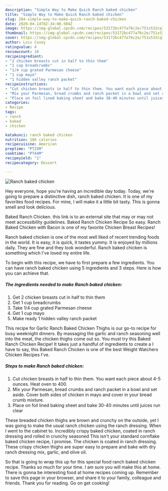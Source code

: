 ```yaml
---
description: "Simple Way to Make Quick Ranch baked chicken"
title: "Simple Way to Make Quick Ranch baked chicken"
slug: 284-simple-way-to-make-quick-ranch-baked-chicken
date: 2020-04-14T02:34:00.504Z
image: https://img-global.cpcdn.com/recipes/53172bc477a76c2e/751x532cq70/ranch-baked-chicken-recipe-main-photo.jpg
thumbnail: https://img-global.cpcdn.com/recipes/53172bc477a76c2e/751x532cq70/ranch-baked-chicken-recipe-main-photo.jpg
cover: https://img-global.cpcdn.com/recipes/53172bc477a76c2e/751x532cq70/ranch-baked-chicken-recipe-main-photo.jpg
author: Lois Casey
ratingvalue: 4
reviewcount: 10
recipeingredient:
- "2 chicken breasts cut in half to thin them"
- "1 cup breadcrumbs"
- "1/4 cup grated Parmesan cheese"
- "1 cup mayo"
- "1 hidden valley ranch packet"
recipeinstructions:
- "Cut chicken breasts in half to thin them. You want each piece about 4-5 ounces. Heat oven to 400."
- "Mix your Parmesan, bread crumbs and ranch packet in a bowl and set aside. Cover both sides of chicken in mayo and cover in your bread crumb mixture."
- "Place on foil lined baking sheet and bake 30-40 minutes until juices run clear"
categories:
- Recipe
tags:
- ranch
- baked
- chicken

katakunci: ranch baked chicken 
nutrition: 166 calories
recipecuisine: American
preptime: "PT25M"
cooktime: "PT44M"
recipeyield: "1"
recipecategory: Dessert

---
```



![Ranch baked chicken](https://img-global.cpcdn.com/recipes/53172bc477a76c2e/751x532cq70/ranch-baked-chicken-recipe-main-photo.jpg)

Hey everyone, hope you're having an incredible day today. Today, we're going to prepare a distinctive dish, ranch baked chicken. It is one of my favorites food recipes. For mine, I will make it a little bit tasty. This is gonna smell and look delicious.

Baked Ranch Chicken. this link is to an external site that may or may not meet accessibility guidelines. Baked Ranch Chicken Recipe So easy. Ranch Baked Chicken with Bacon is one of my favorite Chicken Breast Recipes!

Ranch baked chicken is one of the most well liked of recent trending foods in the world. It is easy, it is quick, it tastes yummy. It is enjoyed by millions daily. They are fine and they look wonderful. Ranch baked chicken is something which I've loved my entire life.


To begin with this recipe, we have to first prepare a few ingredients. You can have ranch baked chicken using 5 ingredients and 3 steps. Here is how you can achieve that.

##### The ingredients needed to make Ranch baked chicken:

1. Get 2 chicken breasts cut in half to thin them
1. Get 1 cup breadcrumbs
1. Take 1/4 cup grated Parmesan cheese
1. Get 1 cup mayo
1. Make ready 1 hidden valley ranch packet


This recipe for Garlic Ranch Baked Chicken Thighs is our go-to recipe for busy weeknight dinners. By massaging the garlic and ranch seasoning well into the meat, the chicken thighs come out so. You must try this Baked Ranch Chicken Recipe! It takes just a handful of ingredients to create a I have to say, this Baked Ranch Chicken is one of the best Weight Watchers Chicken Recipes I&#39;ve. 

##### Steps to make Ranch baked chicken:

1. Cut chicken breasts in half to thin them. You want each piece about 4-5 ounces. Heat oven to 400.
1. Mix your Parmesan, bread crumbs and ranch packet in a bowl and set aside. Cover both sides of chicken in mayo and cover in your bread crumb mixture.
1. Place on foil lined baking sheet and bake 30-40 minutes until juices run clear


These breaded chicken thighs are brown and crunchy on the outside, yet I was going to make the usual ranch chicken using the ranch dressing. When I went to the cabinet to. Incredibly crispy baked chicken, coated in ranch dressing and rolled in crunchy seasoned This isn&#39;t your standard cornflake baked chicken recipe, I promise. The chicken is coated in ranch dressing. These crispy chicken thighs are super easy to prepare and bake with dry ranch dressing mix, garlic, and olive oil. 

So that is going to wrap this up for this special food ranch baked chicken recipe. Thanks so much for your time. I am sure you will make this at home. There is gonna be interesting food at home recipes coming up. Remember to save this page in your browser, and share it to your family, colleague and friends. Thank you for reading. Go on get cooking!
